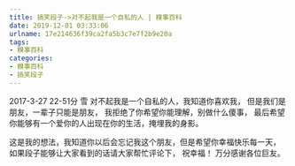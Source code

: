 ```yaml
---
title: 搞笑段子->对不起我是一个自私的人 | 糗事百科
date: 2019-12-01 03:33:06
urlname: 17e214636f39ca2fa5b3c7e7f2b9e20a
tags: 
- 糗事百科
categories:
- 糗事百科
- 搞笑段子
---
```

2017-3-27 22-51分 雪 对不起我是一个自私的人，我知道你喜欢我， 但是我们是朋友，一辈子只能是朋友， 我拒绝了你希望你能理解，别做什么傻事， 最后希望你能够有一个爱你的人出现在你的生活，掩埋我的身影。

这是我的想法，我知道你以后会忘记我这个朋友，但是希望你幸福快乐每一天， 如果段子能够让大家看到的话请大家帮忙评论下， 祝幸福！ 万分感谢各位巨友。


